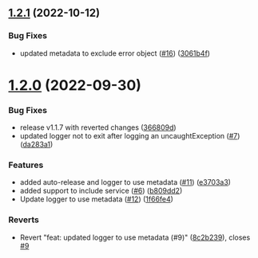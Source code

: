 ## [1.2.1](https://github.com/Safe-Security/logger/compare/v1.2.0...v1.2.1) (2022-10-12)


### Bug Fixes

* updated metadata to exclude error object ([#16](https://github.com/Safe-Security/logger/issues/16)) ([3061b4f](https://github.com/Safe-Security/logger/commit/3061b4f2b7d18a03c56e76d20b35ef74ba8ef6c5))

# [1.2.0](https://github.com/Safe-Security/logger/compare/v1.1.0...v1.2.0) (2022-09-30)


### Bug Fixes

* release v1.1.7 with reverted changes ([366809d](https://github.com/Safe-Security/logger/commit/366809dae8a003adb4362e95d0af85a8c507d0c0))
* updated logger not to exit after logging an uncaughtException ([#7](https://github.com/Safe-Security/logger/issues/7)) ([da283a1](https://github.com/Safe-Security/logger/commit/da283a1dbadedccd9b194a1be46122bb51b67d50))


### Features

* added auto-release and logger to use metadata ([#11](https://github.com/Safe-Security/logger/issues/11)) ([e3703a3](https://github.com/Safe-Security/logger/commit/e3703a3ca582b1a113f3bdbd02dabbe5901af9cb))
* added support to include service ([#6](https://github.com/Safe-Security/logger/issues/6)) ([b809dd2](https://github.com/Safe-Security/logger/commit/b809dd23c64b0cad9d354202ae0e69e58aca7a40))
* Update logger to use metadata ([#12](https://github.com/Safe-Security/logger/issues/12)) ([1f66fe4](https://github.com/Safe-Security/logger/commit/1f66fe476ac368a9c7e84a4482ce807cd4ee4258))


### Reverts

* Revert "feat: updated logger to use metadata (#9)" ([8c2b239](https://github.com/Safe-Security/logger/commit/8c2b239e0df0c80598c35504821346abf1aec54d)), closes [#9](https://github.com/Safe-Security/logger/issues/9)
